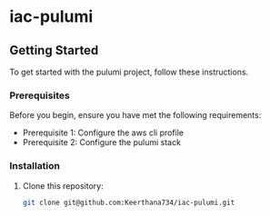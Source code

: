 # iac-pulumi

## Getting Started

To get started with the pulumi project, follow these instructions.

### Prerequisites

Before you begin, ensure you have met the following requirements:

- Prerequisite 1: Configure the aws cli profile
- Prerequisite 2: Configure the pulumi stack

### Installation

1. Clone this repository:

   ```bash
   git clone git@github.com:Keerthana734/iac-pulumi.git
   ```
